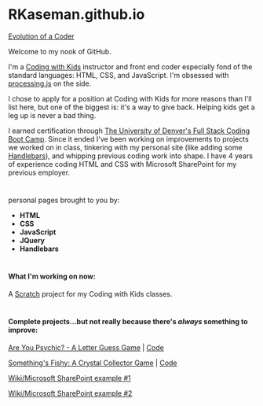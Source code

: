 # RKaseman.github.io

[Evolution of a Coder](https://rkaseman.github.io/)

Welcome to my nook of GitHub.

I'm a [Coding with Kids](https://www.codingwithkids.com/#!/) instructor and front end coder especially fond of the standard languages: HTML, CSS, and JavaScript. I'm obsessed with [processing.js](http://processingjs.org/) on the side.

I chose to apply for a position at Coding with Kids for more reasons than I'll list here, but one of the biggest is: it's a way to give back. Helping kids get a leg up is never a bad thing.

I earned certification through [The University of Denver's Full Stack Coding Boot Camp](https://bootcamp.du.edu/coding/full-time/). Since it ended I've been working on improvements to projects we worked on in class, tinkering with my personal site (like adding some [Handlebars](https://handlebarsjs.com/)), and whipping previous coding work into shape. I have 4 years of experience coding HTML and CSS with Microsoft SharePoint for my previous employer.

#
personal pages brought to you by:
- **HTML**
- **CSS**
- **JavaScript**
- **JQuery**
- **Handlebars**

#
#### What I'm working on now:

A [Scratch](https://scratch.mit.edu/) project for my Coding with Kids classes.

#
#### Complete projects...but not really because there's _always_ something to improve:

[Are You Psychic? - A Letter Guess Game](https://rkaseman.github.io/unit-03-game-psychic/)
|
[Code](https://github.com/RKaseman/unit-03-game-psychic)

[Something's Fishy: A Crystal Collector Game](https://rkaseman.github.io/unit-04-game-crystal-collector/)
|
[Code](https://github.com/RKaseman/unit-04-game-crystal-collector)

[Wiki/Microsoft SharePoint example #1](https://rkaseman.github.io/wiki-work.html)

[Wiki/Microsoft SharePoint example #2](https://rkaseman.github.io/wiki-work-2.html)
